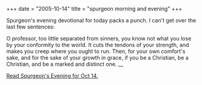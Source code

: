 +++
date = "2005-10-14"
title = "spurgeon morning and evening"
+++

Spurgeon's evening devotional for today packs a punch.  I can't get over the last few sentences:  
  
O professor, too little separated from sinners, you know not what you lose by your conformity to the world. It cuts the tendons of your strength, and makes you creep where you ought to run. Then, for your own comfort's sake, and for the sake of your growth in grace, if you be a Christian, be a Christian, and be a marked and distinct one. __  
  
[Read Spurgeon's Evening for Oct 14.  
](http://www.ccel.org/ccel/spurgeon/morneve.d1014pm.html)
